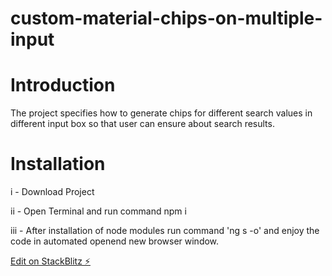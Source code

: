# custom-material-chips-on-multiple-input

# Introduction


The project specifies how to generate chips for different search values in different input box so that user can ensure about search results.


# Installation


i - Download Project 

ii - Open Terminal and run command npm i 

iii - After installation of node modules run command 'ng s -o' and enjoy the code in automated openend new browser window.

[Edit on StackBlitz ⚡️](https://stackblitz.com/edit/custom-material-chips-on-multiple-input)